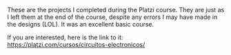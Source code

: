 These are the projects I completed during the Platzi course. They are just as I left them at the end of the course, despite any errors I may have made in the designs (LOL). It was an excellent basic course. 

If you are interested, here is the link to it: https://platzi.com/cursos/circuitos-electronicos/
